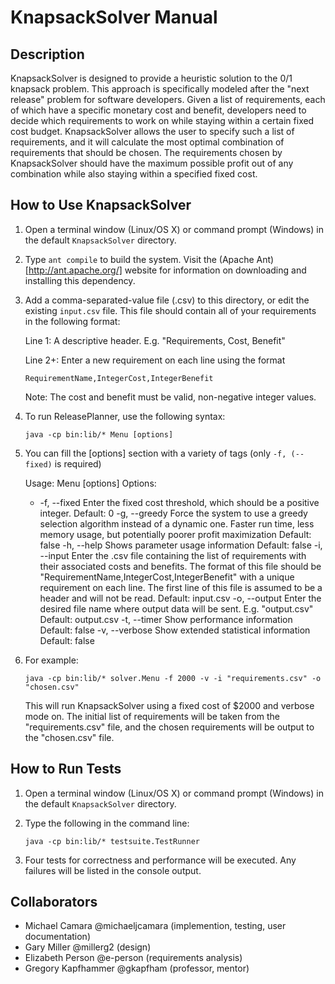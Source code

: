 # KnapsackSolver Manual

## Description
KnapsackSolver is designed to provide a heuristic solution to the 0/1 knapsack problem.  This approach is specifically modeled after the "next release" problem for software developers.  Given a list of requirements, each of which have a specific monetary cost and benefit, developers need to decide which requirements to work on while staying within a certain fixed cost budget.  KnapsackSolver allows the user to specify such a list of requirements, and it will calculate the most optimal combination of requirements that should be chosen.  The requirements chosen by KnapsackSolver should have the maximum possible profit out of any combination while also staying within a specified fixed cost.

## How to Use KnapsackSolver
1. Open a terminal window (Linux/OS X) or command prompt (Windows) in the default `KnapsackSolver` directory.
2. Type `ant compile` to build the system.  Visit the (Apache Ant)[http://ant.apache.org/] website for information on downloading and installing this dependency.
3. Add a comma-separated-value file (.csv) to this directory, or edit the existing `input.csv` file.
	This file should contain all of your requirements in the following format:
	
	Line 1: A descriptive header.  E.g. "Requirements, Cost, Benefit"
	
	Line 2+: Enter a new requirement on each line using the format
	
	`RequirementName,IntegerCost,IntegerBenefit`
	
	Note: The cost and benefit must be valid, non-negative integer values.
4. To run ReleasePlanner, use the following syntax:

	`java -cp bin:lib/* Menu [options]`
	
5. You can fill the [options] section with a variety of tags (only `-f, (--fixed)` is required)

	  Usage: Menu [options]
	  Options:
	  * -f, --fixed
	       Enter the fixed cost threshold, which should be a positive integer.
	       Default: 0
	    -g, --greedy
	       Force the system to use a greedy selection algorithm instead of a dynamic
	       one. Faster run time, less memory usage, but potentially poorer profit
	       maximization
	       Default: false
	    -h, --help
	       Shows parameter usage information
	       Default: false
	    -i, --input
	       Enter the .csv file containing the list of requirements with their
	       associated costs and benefits.  The format of this file should be
	       "RequirementName,IntegerCost,IntegerBenefit" with a unique requirement on each line.  The first line of this file is
	       assumed to be a header and will not be read.
	       Default: input.csv
	    -o, --output
	       Enter the desired file name where output data will be sent.  E.g.
	       "output.csv"
	       Default: output.csv
	    -t, --timer
	       Show performance information
	       Default: false
	    -v, --verbose
	       Show extended statistical information
	       Default: false
6. For example: 

	`java -cp bin:lib/* solver.Menu -f 2000 -v -i "requirements.csv" -o "chosen.csv"`

    This will run KnapsackSolver using a fixed cost of $2000 and verbose mode on.  The initial list of requirements will be taken from the "requirements.csv" file, and the chosen requirements will be output to the "chosen.csv" file. 

## How to Run Tests
1. Open a terminal window (Linux/OS X) or command prompt (Windows) in the default `KnapsackSolver` directory.
2. Type the following in the command line:
 
	`java -cp bin:lib/* testsuite.TestRunner`
3.  Four tests for correctness and performance will be executed.  Any failures will be listed in the console output. 

## Collaborators
- Michael Camara @michaeljcamara (implemention, testing, user documentation)
- Gary Miller @millerg2 (design)
- Elizabeth Person @e-person (requirements analysis)
- Gregory Kapfhammer @gkapfham (professor, mentor)
